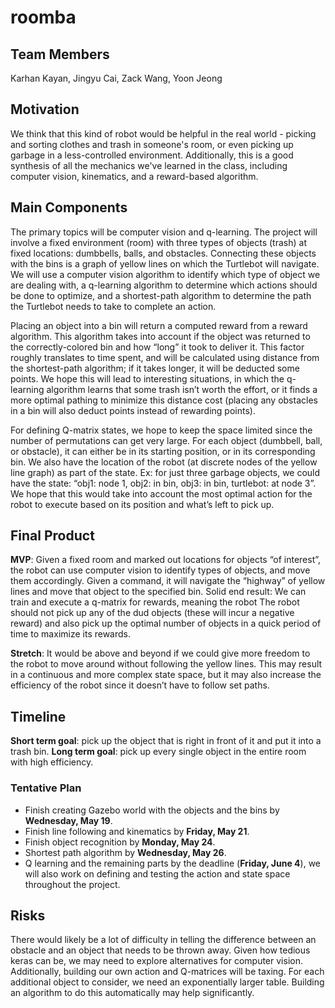 # roomba

## Team Members
Karhan Kayan, Jingyu Cai, Zack Wang, Yoon Jeong

## Motivation
We think that this kind of robot would be helpful in the real world - picking and sorting clothes and trash in someone's room, or even picking up garbage in a less-controlled environment. Additionally, this is a good synthesis of all the mechanics we've learned in the class, including computer vision, kinematics, and a reward-based algorithm.

## Main Components
The primary topics will be computer vision and q-learning. The project will involve a fixed environment (room) with three types of objects (trash) at fixed locations: dumbbells, balls, and obstacles. Connecting these objects with the bins is a graph of yellow lines on which the Turtlebot will navigate. We will use a computer vision algorithm to identify which type of object we are dealing with, a q-learning algorithm to determine which actions should be done to optimize, and a shortest-path algorithm to determine the path the Turtlebot needs to take to complete an action.

Placing an object into a bin will return a computed reward from a reward algorithm. This algorithm takes into account if the object was returned to the correctly-colored bin and how “long” it took to deliver it. This factor roughly translates to time spent, and will be calculated using distance from the shortest-path algorithm; if it takes longer, it will be deducted some points. We hope this will lead to interesting situations, in which the q-learning algorithm learns that some trash isn’t worth the effort, or it finds a more optimal pathing to minimize this distance cost (placing any obstacles in a bin will also deduct points instead of rewarding points). 

For defining Q-matrix states, we hope to keep the space limited since the number of permutations can get very large. For each object (dumbbell, ball, or obstacle), it can either be in its starting position, or in its corresponding bin. We also have the location of the robot (at discrete nodes of the yellow line graph) as part of the state. Ex: for just three garbage objects, we could have the state: “obj1: node 1, obj2: in bin, obj3: in bin, turtlebot: at node 3”. We hope that this would take into account the most optimal action for the robot to execute based on its position and what’s left to pick up.

## Final Product 
**MVP**: Given a fixed room and marked out locations for objects “of interest”, the robot can use computer vision to identify types of objects, and move them accordingly. Given a command, it will navigate the “highway” of yellow lines and move that object to the specified bin.
Solid end result: We can train and execute a q-matrix for rewards, meaning the robot The robot should not pick up any of the dud objects (these will incur a negative reward) and also pick up the optimal number of objects in a quick period of time to maximize its rewards.

**Stretch**: It would be above and beyond if we could give more freedom to the robot to move around without following the yellow lines. This may result in a continuous and more complex state space, but it may also increase the efficiency of the robot since it doesn’t have to follow set paths.

## Timeline
**Short term goal**: pick up the object that is right in front of it and put it into a trash bin.
**Long term goal**: pick up every single object in the entire room with high efficiency.

### Tentative Plan
- Finish creating Gazebo world with the objects and the bins by **Wednesday, May 19**. 
- Finish line following and kinematics by **Friday, May 21**.
- Finish object recognition by **Monday, May 24**. 
- Shortest path algorithm by **Wednesday, May 26**. 
- Q learning and the remaining parts by the deadline (**Friday, June 4**), we will also work on defining and testing the action and state space throughout the project.

## Risks
There would likely be a lot of difficulty in telling the difference between an obstacle and an object that needs to be thrown away. Given how tedious keras can be, we may need to explore alternatives for computer vision. Additionally, building our own action and Q-matrices will be taxing. For each additional object to consider, we need an exponentially larger table. Building an algorithm to do this automatically may help significantly. 
